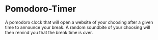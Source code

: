 # Pomodoro-Timer
A pomodoro clock that will open a website of your choosing after a given time to announce your break. A random soundbite of your choosing will then remind you that the break time is over.
